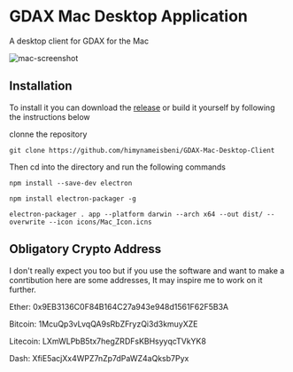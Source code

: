 # GDAX Mac Desktop Application
A desktop client for GDAX for the Mac

![mac-screenshot](https://github.com/himynameisbeni/GDAX-Mac-Desktop-Client/blob/master/screenshot/GDAX-Screenshot2.png)


## Installation
To install it you can download the [release](https://github.com/himynameisbeni/GDAX-Mac-Desktop-Client/releases) or  build it yourself by following the instructions below

clonne the repository

`git clone https://github.com/himynameisbeni/GDAX-Mac-Desktop-Client`

Then cd into the directory and run the following commands

`npm install --save-dev electron`


`npm install electron-packager -g`


`electron-packager . app --platform darwin --arch x64 --out dist/ --overwrite --icon icons/Mac_Icon.icns`

## Obligatory Crypto Address
I don't really expect you too but if you use the software and want to make a conrtibution here are some addresses, It may inspire me to work on it further.

Ether: 0x9EB3136C0F84B164C27a943e948d1561F62F5B3A

Bitcoin: 1McuQp3vLvqQA9sRbZFryzQi3d3kmuyXZE

Litecoin: LXmWLPbB5tx7hegZRDFsKBHsyyqcTVkYK8

Dash: XfiE5acjXx4WPZ7nZp7dPaWZ4aQksb7Pyx
